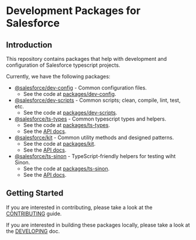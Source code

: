# Development Packages for Salesforce

## Introduction

This repository contains packages that help with development and configuration of Salesforce typescript projects.

Currently, we have the following packages:

- [@salesforce/dev-config](https://www.npmjs.com/package/@salesforce/dev-config) - Common configuration files.
  - See the code at [packages/dev-config](packages/dev-config).
- [@salesforce/dev-scripts](https://www.npmjs.com/package/@salesforce/dev-scripts) - Common scripts; clean, compile, lint, test, etc.
  - See the code at [packages/dev-scripts](packages/dev-scripts).
- [@salesforce/ts-types](https://www.npmjs.com/package/@salesforce/ts-types) - Common typescript types and helpers.
  - See the code at [packages/ts-types](packages/ts-types).
  - See the [API docs](https://forcedotcom.github.io/sfdx-dev-packages/ts-types).
- [@salesforce/kit](https://www.npmjs.com/package/@salesforce/kit) - Common utility methods and designed patterns.
  - See the code at [packages/kit](packages/kit).
  - See the [API docs](https://forcedotcom.github.io/sfdx-dev-packages/kit).
- [@salesforce/ts-sinon](https://www.npmjs.com/package/@salesforce/ts-sinon) - TypeScript-friendly helpers for testing wiht Sinon.
  - See the code at [packages/ts-sinon](packages/ts-sinon).
  - See the [API docs](https://forcedotcom.github.io/sfdx-dev-packages/ts-sinon).

## Getting Started

If you are interested in contributing, please take a look at the [CONTRIBUTING](CONTRIBUTING.md) guide.

If you are interested in building these packages locally, please take a look at the [DEVELOPING](DEVELOPING.md) doc.

